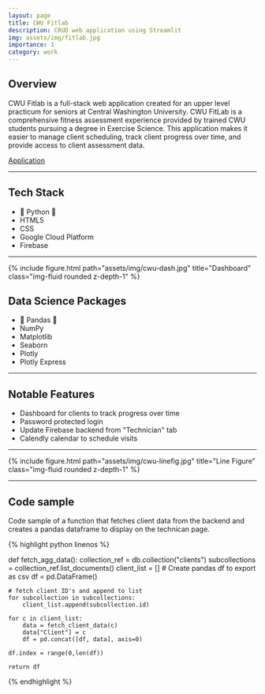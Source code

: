 ```yaml
---
layout: page
title: CWU Fitlab
description: CRUD web application using Streamlit
img: assets/img/fitlab.jpg
importance: 1
category: work
---
```


## Overview

CWU Fitlab is a full-stack web application created for an upper level practicum for seniors at Central Washington University. CWU FitLab is a comprehensive fitness assessment experience provided by trained CWU students pursuing a degree in Exercise Science. This application makes it easier to manage client scheduling, track client progress over time, and provide access to client assessment data.

[Application](https://cwu-fitlab.streamlit.app/)

<hr>

## Tech Stack

- 🐍 Python 🐍
- HTML5
- CSS
- Google Cloud Platform
- Firebase

<hr>

<div class="row">
    <div class="col-sm mt-3 mt-md-0">
        {% include figure.html path="assets/img/cwu-dash.jpg" title="Dashboard" class="img-fluid rounded z-depth-1" %}
    </div>
</div>

## Data Science Packages

- 🐼 Pandas 🐼
- NumPy
- Matplotlib
- Seaborn
- Plotly
- Plotly Express

<hr>

## Notable Features

- Dashboard for clients to track progress over time
- Password protected login
- Update Firebase backend from "Technician" tab
- Calendly calendar to schedule visits

<hr>

<div class="row">
    <div class="col-sm mt-3 mt-md-0">
        {% include figure.html path="assets/img/cwu-linefig.jpg" title="Line Figure" class="img-fluid rounded z-depth-1" %}
    </div>
</div>

<hr>

## Code sample

Code sample of a function that fetches client data from the backend and creates a pandas dataframe to display on the technican page.

{% highlight python linenos %}

def fetch_agg_data():
    collection_ref = db.collection("clients")
    subcollections = collection_ref.list_documents()
    client_list = []
    # Create pandas df to export as csv
    df = pd.DataFrame()

    # fetch client ID's and append to list
    for subcollection in subcollections:
        client_list.append(subcollection.id)

    for c in client_list:
        data = fetch_client_data(c)
        data["Client"] = c
        df = pd.concat([df, data], axis=0)

    df.index = range(0,len(df))

    return df   

{% endhighlight %}
